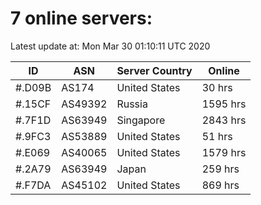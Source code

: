 # 7 online servers:

Latest update at: Mon Mar 30 01:10:11 UTC 2020

| ID | ASN | Server Country | Online |
| -- | --- | -------------- | ------ |
| #.D09B | AS174 | United States | 30 hrs |
| #.15CF | AS49392 | Russia | 1595 hrs |
| #.7F1D | AS63949 | Singapore | 2843 hrs |
| #.9FC3 | AS53889 | United States | 51 hrs |
| #.E069 | AS40065 | United States | 1579 hrs |
| #.2A79 | AS63949 | Japan | 259 hrs |
| #.F7DA | AS45102 | United States | 869 hrs |

